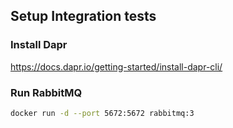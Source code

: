 ## Setup Integration tests

### Install Dapr

https://docs.dapr.io/getting-started/install-dapr-cli/

### Run RabbitMQ

```sh
docker run -d --port 5672:5672 rabbitmq:3
```